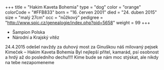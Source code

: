 +++
title = "Hakim Kaveta Bohemia"
type = "dog"
color = "orange"
colorCode = "#FFB833"
born = "16. červen 2001"
died = "24. duben 2015"
size = "malý 27cm"
occ = "nůžkový"
pedigree = "http://www.spic.cz/genealogie/index.php?pid=5658"
weight = 99
+++

* Šampion Polska
* Národní a Krajský vítěz

<div class="album465853847180316 fb-album-container"></div>

<div class="content showContent" link="hakim">

<p>
24.4.2015 odešel navždy za duhový most za Ginuškou náš milovaný pejsek Kimeček – Hakim Kaveta Bohemia Byl nejlepší přítel, kamarád, psí osobnost a hrdý až do posledního dechu!!!! Kime bude se nám moc stýskat, ale nikdy na tebe nezapomeneme
</p>

</div>

<script type="text/javascript">

    window.addEventListener("load",function() {
      jQuery( document ).ready(function ($) {
        $(".album465853847180316").FacebookAlbumBrowser({
              account: "chsfoxriver",
              onlyAlbum: "465853847180316",
              showComments: false,
              commentsLimit:3,
              showAccountInfo: false,
              showAlbumNameInPreview: false,
              showImageCount: false,
              showImageText: true,
              shareButton: false,
              albumsPageSize: 10,
              photosPageSize: 4,
              lightbox: true,
              photosCheckbox: false,
	            pluginImagesPath: "../images/",
              likeButton: false,
              shareButton: false,
              showMoreButton: false
          });
      });
    },false);
</script>
